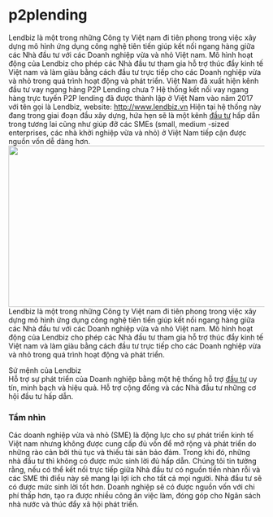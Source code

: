 # p2plending
Lendbiz là một trong những Công ty Việt nam đi tiên phong trong việc xây dựng mô hình ứng dụng công nghệ tiên tiến giúp kết nối ngang hàng giữa các Nhà đầu tư với các Doanh nghiệp vừa và nhỏ Việt nam. Mô hình hoạt động của Lendbiz cho phép các Nhà đầu tư tham gia hỗ trợ thúc đẩy kinh tế Việt nam và làm giàu bằng cách đầu tư trực tiếp cho các Doanh nghiệp vừa và nhỏ trong quá trình hoạt động và phát triển. 
Việt Nam đã xuất hiện kênh đầu tư vay ngang hàng P2P Lending chưa ?
Hệ thống kết nối vay ngang hàng trực tuyến P2P lending đã được thành lập ở Việt Nam vào năm 2017 với tên gọi là Lendbiz, website: http://www.lendbiz.vn
Hiện tại hệ thống này đang trong giai đoạn đầu xây dựng, hứa hẹn sẽ là một kênh <a href="http://lendbiz.vn/o-viet-nam-da-co-kenh-dau-tu-p2p-lending-vay-ngang-hang-chua/">đầu tư</a> hấp dẫn trong tương lai cũng như giúp đỡ các SMEs (small, medium -sized enterprises, các nhà khởi nghiệp vừa và nhỏ) ở Việt Nam tiếp cận được nguồn vốn dễ dàng hơn.
<img class="aligncenter wp-image-888 " src="http://lendbiz.vn/wp-content/uploads/2018/01/P2P_Lending.jpg" alt="" width="689" height="317" />
Lendbiz là một trong những Công ty Việt nam đi tiên phong trong việc xây dựng mô hình ứng dụng công nghệ tiên tiến giúp kết nối ngang hàng giữa các Nhà đầu tư với các Doanh nghiệp vừa và nhỏ Việt nam. Mô hình hoạt động của Lendbiz cho phép các Nhà đầu tư tham gia hỗ trợ thúc đẩy kinh tế Việt nam và làm giàu bằng cách đầu tư trực tiếp cho các Doanh nghiệp vừa và nhỏ trong quá trình hoạt động và phát triển.
<div class="column mcb-column one column_column doanh-nghiep column-margin-0px">
<div class="column_attr clearfix">
Sứ mệnh của Lendbiz
<div class="column mcb-column one column_column doanh-nghiep column-margin-0px">
<div class="column_attr clearfix align_justify"><i class="icon-check"></i> Hỗ trợ sự phát triển của Doanh nghiệp bằng một hệ thống hỗ trợ <a href="http://lendbiz.vn/o-viet-nam-da-co-kenh-dau-tu-p2p-lending-vay-ngang-hang-chua/">đầu tư</a> uy tín, minh bạch và hiệu quả.
<i class="icon-check"></i> Hỗ trợ cộng đồng và các Nhà đầu tư những cơ hội đầu tư hấp dẫn.</div>
<h3>Tầm nhìn</h3>
<p class="">Các doanh nghiệp vừa và nhỏ (SME) là động lực cho sự phát triển kinh tế Việt nam nhưng không được cung cấp đủ vốn để mở rộng và phát triển do những rào cản bởi thủ tục và thiếu tài sản bảo đảm. Trong khi đó, những nhà đầu tư thì không có được mức sinh lời đủ hấp dẫn. Chúng tôi tin tưởng rằng, nếu có thể kết nối trực tiếp giữa Nhà đầu tư có nguồn tiền nhàn rỗi và các SME thì điều này sẽ mang lại lợi ích cho tất cả mọi người. Nhà đầu tư sẽ có được mức sinh lời tốt hơn. Doanh nghiệp sẽ có được nguồn vốn với chi phí thấp hơn, tạo ra được nhiều công ăn việc làm, đóng góp cho Ngân sách nhà nước và thúc đẩy xã hội phát triển.</p>
